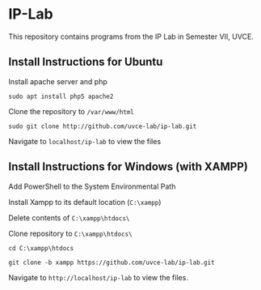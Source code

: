 # IP-Lab

This repository contains programs from the IP Lab in Semester VII, UVCE. 

## Install Instructions for Ubuntu

Install apache server and php

`sudo apt install php5 apache2`

Clone the repository to `/var/www/html`

`sudo git clone http://github.com/uvce-lab/ip-lab.git`

Navigate to `localhost/ip-lab` to view the files

## Install Instructions for Windows (with XAMPP)

Add PowerShell to the System Environmental Path

Install Xampp to its default location (`C:\xampp`)

Delete contents of `C:\xampp\htdocs\`

Clone repository to `C:\xampp\htdocs\`

```
cd C:\xampp\htdocs

git clone -b xampp https://github.com/uvce-lab/ip-lab.git
```

Navigate to `http://localhost/ip-lab` to view the files.